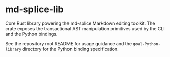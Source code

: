 # md-splice-lib

Core Rust library powering the md-splice Markdown editing toolkit. The crate
exposes the transactional AST manipulation primitives used by the CLI and the
Python bindings.

See the repository root README for usage guidance and the `goal-Python-library`
directory for the Python binding specification.
